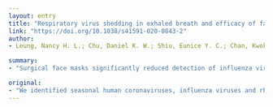```yaml
---
layout: entry
title: "Respiratory virus shedding in exhaled breath and efficacy of face masks"
link: "https://doi.org/10.1038/s41591-020-0843-2"
author:
- Leung, Nancy H. L.; Chu, Daniel K. W.; Shiu, Eunice Y. C.; Chan, Kwok-Hung; McDevitt, James J.; Hau, Benien J. P.; Yen, Hui-Ling; Li, Yuguo; Ip, Dennis K. M.; Peiris, J. S. Malik; Seto, Wing-Hong; Leung, Gabriel M.; Milton, Donald K.; Cowling, Benjamin J.

summary:
- "Surgical face masks significantly reduced detection of influenza virus RNA in respiratory droplets and coronavirus RNA. Results indicate a trend toward reduced detection in respiratory drops. The results indicate that surgical faces could prevent transmission of human coronanaviruses and influenza viruses from symptomatic individuals. Our results indicate surgical face mask could prevent the transmission of influenza viruses and flu viruses. We identified seasonal humans in exhaled breath and coughs of children and adults with acute respiratory illness. Surgical faces masks could reduce the detection of seasonal human RNA, influenza virus and influenza virus in aerosols."

original:
- "We identified seasonal human coronaviruses, influenza viruses and rhinoviruses in exhaled breath and coughs of children and adults with acute respiratory illness. Surgical face masks significantly reduced detection of influenza virus RNA in respiratory droplets and coronavirus RNA in aerosols, with a trend toward reduced detection of coronavirus RNA in respiratory droplets. Our results indicate that surgical face masks could prevent transmission of human coronaviruses and influenza viruses from symptomatic individuals."
---
```



